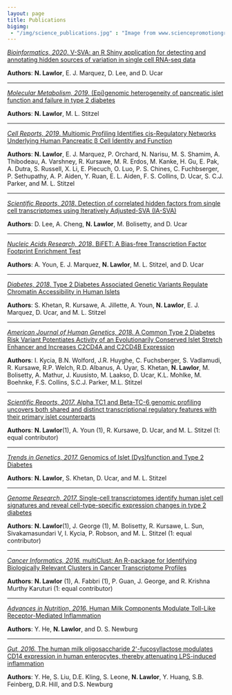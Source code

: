 ```yaml
---
layout: page
title: Publications
bigimg: 
 - "/img/science_publications.jpg" : "Image from www.sciencepromotiongroup.com/"
---
```


[*Bioinformatics, 2020*. V-SVA: an R Shiny application for detecting and annotating hidden sources of variation in single cell RNA-seq data](https://academic.oup.com/bioinformatics/advance-article/doi/10.1093/bioinformatics/btaa128/5771333)

**Authors**: **N. Lawlor**, E. J. Marquez, D. Lee, and D. Ucar

***

[*Molecular Metabolism, 2019*. (Epi)genomic heterogeneity of pancreatic islet function and failure in type 2 diabetes](https://www.sciencedirect.com/science/article/pii/S2212877819305629?via%3Dihub)

**Authors**: **N. Lawlor**, M. L. Stitzel

***

[*Cell Reports, 2019*. Multiomic Profiling Identifies cis-Regulatory Networks Underlying Human Pancreatic β Cell Identity and Function](https://www.cell.com/cell-reports/fulltext/S2211-1247(18)32043-6)

**Authors**: **N. Lawlor**, E. J. Marquez, P. Orchard, N. Narisu, M. S. Shamim, A. Thibodeau, A. Varshney, R. Kursawe, M. R. Erdos, M. Kanke, H. Gu, E. Pak, A. Dutra, S. Russell, X. Li, E. Piecuch, O. Luo, P. S. Chines, C. Fuchbserger, P. Sethupathy, A. P. Aiden, Y. Ruan, E. L. Aiden, F. S. Collins, D. Ucar, S. C.J. Parker, and M. L. Stitzel

***

[*Scientific Reports, 2018*. Detection of correlated hidden factors from single cell transcriptomes using Iteratively Adjusted-SVA (IA-SVA)](https://www.nature.com/articles/s41598-018-35365-9) 

**Authors**: D. Lee, A. Cheng, **N. Lawlor**, M. Bolisetty, and D. Ucar

***

[*Nucleic Acids Research, 2018*. BiFET: A Bias-free Transcription Factor Footprint Enrichment Test](https://academic.oup.com/nar/advance-article/doi/10.1093/nar/gky1117/5181443)

**Authors**:  A. Youn, E. J. Marquez, **N. Lawlor**, M. L. Stitzel, and D. Ucar

***

[*Diabetes, 2018*. Type 2 Diabetes Associated Genetic Variants Regulate Chromatin Accessibility in Human Islets](http://diabetes.diabetesjournals.org/content/early/2018/08/27/db18-0393)

**Authors**:  S. Khetan, R. Kursawe, A. Jillette, A. Youn, **N. Lawlor**, E. J. Marquez, D. Ucar, and M. L. Stitzel

***

[*American Journal of Human Genetics, 2018.* A Common Type 2 Diabetes Risk Variant Potentiates Activity of an Evolutionarily Conserved Islet Stretch Enhancer and Increases C2CD4A and C2CD4B Expression](https://www.ncbi.nlm.nih.gov/pubmed/29625024)

**Authors**: I. Kycia, B.N. Wolford, J.R. Huyghe, C. Fuchsberger, S. Vadlamudi, R. Kursawe, R.P. Welch, R.D. Albanus, A. Uyar, S. Khetan, **N. Lawlor**, M. Bolisetty, A. Mathur, J. Kuusisto, M. Laakso, D. Ucar, K.L. Mohlke, M. Boehnke, F.S. Collins, S.C.J. Parker, M.L. Stitzel

***

[*Scientific Reports, 2017.* Alpha TC1 and Beta-TC-6 genomic profiling uncovers both shared and distinct transcriptional regulatory features with their primary islet counterparts](https://www.nature.com/articles/s41598-017-12335-1)

**Authors**: **N. Lawlor**(1), A. Youn (1), R. Kursawe, D. Ucar, and M. L. Stitzel  (1: equal contributor)

***

[*Trends in Genetics, 2017.* Genomics of Islet (Dys)function and Type 2 Diabetes](https://www.ncbi.nlm.nih.gov/pubmed/28245910)

**Authors**: **N. Lawlor**, S. Khetan, D. Ucar, and M. L. Stitzel

***

[*Genome Research, 2017.* Single-cell transcriptomes identify human islet cell signatures and reveal cell-type-specific expression changes in type 2 diabetes](https://www.ncbi.nlm.nih.gov/pubmed/27864352)

**Authors**: **N. Lawlor**(1), J. George (1), M. Bolisetty, R. Kursawe, L. Sun, Sivakamasundari V, I. Kycia, P. Robson, and M. L. Stitzel  (1: equal contributor)

***

[*Cancer Informatics, 2016.* multiClust: An R-package for Identifying Biologically Relevant Clusters in Cancer Transcriptome Profiles](http://journals.sagepub.com/doi/abs/10.4137/CIN.S38000)

**Authors**: **N. Lawlor** (1), A. Fabbri (1), P. Guan, J. George, and R. Krishna Murthy Karuturi  (1: equal contributor)

***

[*Advances in Nutrition, 2016.* Human Milk Components Modulate Toll-Like Receptor-Mediated Inflammation](https://www.ncbi.nlm.nih.gov/pubmed/26773018)

**Authors**: Y. He, **N. Lawlor**, and D. S. Newburg

***

[*Gut, 2016.* The human milk oligosaccharide 2'-fucosyllactose modulates CD14 expression in human enterocytes, thereby attenuating LPS-induced inflammation](https://www.ncbi.nlm.nih.gov/pubmed/25431457)

**Authors**: Y. He, S. Liu, D.E. Kling, S. Leone, **N. Lawlor**, Y. Huang, S.B. Feinberg, D.R. Hill, and D.S. Newburg


